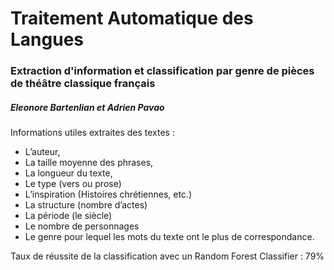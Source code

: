 # Traitement Automatique des Langues

### Extraction d'information et classification par genre de pièces de théâtre classique français

##### Eleonore Bartenlian et Adrien Pavao

Informations utiles extraites des textes :

- L’auteur,
- La taille moyenne des phrases,
- La longueur du texte,
- Le type (vers ou prose)
- L’inspiration (Histoires chrétiennes, etc.)
- La structure (nombre d’actes)
- La période (le siècle)
- Le nombre de personnages
- Le genre pour lequel les mots du texte ont le plus de correspondance.

Taux de réussite de la classification avec un Random Forest Classifier : 79%
